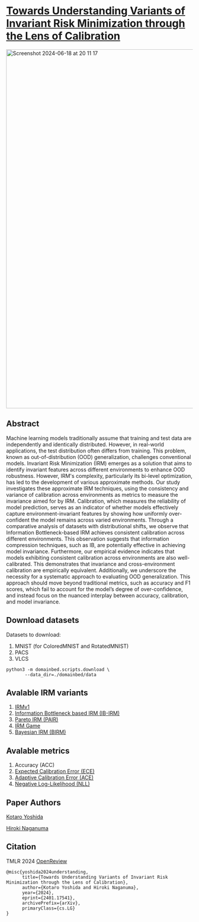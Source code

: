 # [Towards Understanding Variants of Invariant Risk Minimization through the Lens of Calibration](https://arxiv.org/abs/2401.17541)

<img width="970" alt="Screenshot 2024-06-18 at 20 11 17" src="https://github.com/katoro8989/IRM_Variants_Calibration/assets/107518964/93e63e05-4352-49e6-bbf9-f92396ce0943">

## Abstract
Machine learning models traditionally assume that training and test data are independently and identically distributed. However, in real-world applications, the test distribution often differs from training. This problem, known as out-of-distribution (OOD) generalization, challenges conventional models. Invariant Risk Minimization (IRM) emerges as a solution that aims to identify invariant features across different environments to enhance OOD robustness. However, IRM's complexity, particularly its bi-level optimization, has led to the development of various approximate methods. Our study investigates these approximate IRM techniques, using the consistency and variance of calibration across environments as metrics to measure the invariance aimed for by IRM. Calibration, which measures the reliability of model prediction, serves as an indicator of whether models effectively capture environment-invariant features by showing how uniformly over-confident the model remains across varied environments. Through a comparative analysis of datasets with distributional shifts, we observe that Information Bottleneck-based IRM achieves consistent calibration across different environments. This observation suggests that information compression techniques, such as IB, are potentially effective in achieving model invariance. Furthermore, our empirical evidence indicates that models exhibiting consistent calibration across environments are also well-calibrated. This demonstrates that invariance and cross-environment calibration are empirically equivalent. Additionally, we underscore the necessity for a systematic approach to evaluating OOD generalization. This approach should move beyond traditional metrics, such as accuracy and F1 scores, which fail to account for the model’s degree of over-confidence, and instead focus on the nuanced interplay between accuracy, calibration, and model invariance.

## Download datasets
Datasets to download:
1. MNIST (for ColoredMNIST and RotatedMNIST)
2. PACS
3. VLCS

   
```
python3 -m domainbed.scripts.download \
       --data_dir=./domainbed/data
```

## Avalable IRM variants
1. [IRMv1](https://arxiv.org/abs/1907.02893)
2. [Information Bottleneck based IRM (IB-IRM)](https://arxiv.org/abs/2106.06333)
3. [Pareto IRM (PAIR)](https://arxiv.org/abs/2206.07766)
4. [IRM Game](https://arxiv.org/abs/2002.04692)
5. [Bayesian IRM (BIRM)](https://openaccess.thecvf.com/content/CVPR2022/html/Lin_Bayesian_Invariant_Risk_Minimization_CVPR_2022_paper.html)

## Avalable metrics
1. Accuracy (ACC)
2. [Expected Calibration Error (ECE)](https://ojs.aaai.org/index.php/AAAI/article/view/9602)
3. [Adaptive Calibration Error (ACE)](https://scholar.google.com/scholar_url?url=http://openaccess.thecvf.com/content_CVPRW_2019/papers/Uncertainty%2520and%2520Robustness%2520in%2520Deep%2520Visual%2520Learning/Nixon_Measuring_Calibration_in_Deep_Learning_CVPRW_2019_paper.pdf&hl=en&sa=T&oi=gsr-r-ggp&ct=res&cd=0&d=671990448700625194&ei=gmpxZp_PHoaM6rQP65edyAw&scisig=AFWwaebPo7c5vLkDy-hd7muSkvMn)
4. [Negative Log-Likelihood (NLL)](https://proceedings.neurips.cc/paper/2021/hash/8420d359404024567b5aefda1231af24-Abstract.html)

## Paper Authors
[Kotaro Yoshida](https://github.com/katoro8989)

[Hiroki Naganuma](https://github.com/Hiroki11x)

## Citation
TMLR 2024 [OpenReview](https://openreview.net/forum?id=9YqacugDER&noteId=EHiqw76N8t)
```
@misc{yoshida2024understanding,
      title={Towards Understanding Variants of Invariant Risk Minimization through the Lens of Calibration}, 
      author={Kotaro Yoshida and Hiroki Naganuma},
      year={2024},
      eprint={2401.17541},
      archivePrefix={arXiv},
      primaryClass={cs.LG}
}
```
